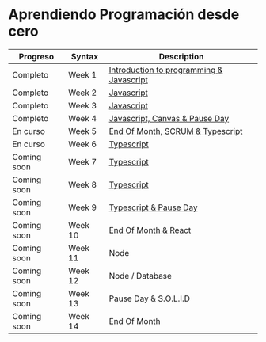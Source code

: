# Aprendiendo Programación desde cero

|Progreso| Syntax | Description |
|--------| ----------- | ----------- |
|Completo|Week 1 | [Introduction to programming & Javascript](./week01/README.md)
|Completo |Week 2 | [Javascript](./week02/README.md)
|Completo |Week 3 | [Javascript](./week03/README.md)
|Completo |Week 4 | [Javascript, Canvas & Pause Day](./week04/README.md)
|En curso  |Week 5 | [End Of Month, SCRUM & Typescript](./week05/README.md)
|En curso  |Week 6 | [Typescript](./week06/README.md)
|Coming soon  |Week 7 | [Typescript](./week07/README.md)
|Coming soon  |Week 8 | [Typescript](./week08/README.md)
|Coming soon  |Week 9 | [Typescript & Pause Day](./week09/README.md)
|Coming soon  |Week 10 | [End Of Month & React](./week10/README.md)
|Coming soon  |Week 11 | Node
|Coming soon  |Week 12 | Node / Database
|Coming soon  |Week 13 | Pause Day & S.O.L.I.D
|Coming soon  |Week 14 | End Of Month

